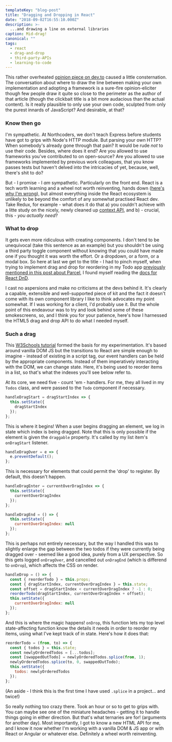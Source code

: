 ```yaml
---
templateKey: "blog-post"
title: "Dragging and Dropping in React"
date: "2018-09-02T16:55:10.000Z"
description: >-
  ...and drawing a line on external libraries
caption: Mid-drag!
canonical: ""
tags:
  - react
  - drag-and-drop
  - third-party-APIs
  - learning-to-code
---
```


This rather overheated [opinion piece on dev.to](https://dev.to/gypsydave5/why-you-shouldnt-use-a-web-framework-3g24) caused a little consternation. The conversation about where to draw the line between making your own implementation and adopting a framework is a sure-fire opinion-eliciter though few people draw it quite so close to the perimeter as the author of that article (though the clickbait title is a bit more audacious than the actual content). Is it really plausible to only use your own code, sculpted from only the purest innards of JavaScript? And desirable, at that?

### Know then go

I'm sympathetic. At Northcoders, we don't teach Express before students have got to grips with Node's HTTP module. But parsing your own HTTP? When somebody's already gone through that pain? It would be rude _not_ to use their code. Besides, where does it end? Are you allowed to use frameworks you've contributed to on open-source? Are you allowed to use frameworks implemented by previous work colleagues, that you know passes tests but haven't delved into the intricacies of yet, because, well, there's shit to do?

But - I promise - I _am_ sympathetic. Particularly on the front end. React is a tech worth learning and a wheel not worth reinventing, hands down ([here's why I'm wrong](https://medium.com/@sweetpalma/gooact-react-in-160-lines-of-javascript-44e0742ad60f)), but almost everything inside the React ecosystem is unlikely to be beyond the comfort of any somewhat practised React dev. Take Redux, for example - what does it do that a) you couldn't achieve with a litte study on the nicely, newly cleaned up [context API](https://reactjs.org/docs/context.html), and b) - crucial, this - _you actually need_?

### What to drop

It gets even more ridiculous with creating components. I don't tend to be unequivocal (take this sentence as an example) but you shouldn't be using a third party toggle component without knowing that you could have made one if you thought it was worth the effort. Or a dropdown, or a form, or a modal box. So here at last we get to the title - I had to pinch myself, when trying to implement drag and drop for reordering in my Todo app [previously mentioned in this post about Parcel](https://www.jrcode.co.uk/blog/2018-08-10-getting-going-with-parcel/), I found myself reading the [docs for React DnD](http://react-dnd.github.io/react-dnd/).

I cast no aspersions and make no criticisms at the devs behind it. It's clearly a capable, extensible and well-supported piece of kit and the fact it doesn't come with its own component library I like to think advocates my point somewhat. If I was working for a client, I'd probably use it. But the whole point of this endeavour was to try and look behind some of these smokescreens, so, and I think you for your patience, here's how I harnessed the HTML5 drag and drop API to do what I needed myself.

### Such a drag

This [W3Schools tutorial](https://www.w3schools.com/html/html5_draganddrop.asp) formed the basis for my experimentation. It's based around vanilla DOM JS but the transitions to React are simple enough to imagine - instead of existing in a script tag, our event handlers can be held by the appropriate components. Instead of them imperatively interacting with the DOM, we can change state. Here, it's being used to reorder items in a list, so that's what the indexes you'll see below refer to.

At its core, we need five - count 'em - handlers. For me, they all lived in my `Todos` class, and were passed to the `Todo` component if necessary.

```js
handleDragStart = dragStartIndex => {
  this.setState({
    dragStartIndex
  });
};
```

This is where it begins! When a user begins dragging an element, we log in state which index is being dragged. Note that this is only possible if the element is given the `draggable` property. It's called by my list item's `onDragStart` listener.

```js
handleDragOver = e => {
  e.preventDefault();
};
```

This is necessary for elements that could permit the 'drop' to register. By default, this doesn't happen.

```js
handleDragEnter = currentOverDragIndex => {
  this.setState({
    currentOverDragIndex
  });
};

handleDragEnd = () => {
  this.setState({
    currentOverDragIndex: null
  });
};
```

This is perhaps not entirely necessary, but the way I handled this was to slightly enlarge the gap between the two todos if they were currently being dragged over - seemed like a good idea, purely from a UX perspective. So this gets logged `onDragOver`, and cancelled out `onDragEnd` (which is differend to `onDrop`), which affects the CSS on render.

```js
handleDrop = () => {
  const { reorderTodo } = this.props;
  const { dragStartIndex, currentOverDragIndex } = this.state;
  const offset = dragStartIndex < currentOverDragIndex ? -1 : 0;
  reorderTodo(dragStartIndex, currentOverDragIndex + offset);
  this.setState({
    currentOverDragIndex: null
  });
};
```

And this is where the magic happens! `onDrop`, this function lets my top level state-affecting function know the details it needs in order to reorder my items, using what I've kept track of in state. Here's how it does that:

```js
reorderTodo = (from, to) => {
  const { todos } = this.state;
  const newlyOrderedTodos = [...todos];
  const [swappedOutTodo] = newlyOrderedTodos.splice(from, 1);
  newlyOrderedTodos.splice(to, 0, swappedOutTodo);
  this.setState({
    todos: newlyOrderedTodos
  });
};
```

(An aside - I think this is the first time I have used `.splice` in a project... and twice!)

So really nothing too crazy there. Took an hour or so to get to grips with. You can maybe see one of the miniature headaches - getting it to handle things going in either direction. But that's what ternaries are for! (arguments for another day). Most importantly, I got to know a new HTML API for me, and I know it now whether I'm working with a vanilla DOM & JS app or with React or Angular or whatever else. Definitely a wheel worth reinventing.
